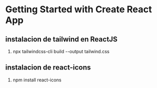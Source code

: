 # Getting Started with Create React App

## instalacion de tailwind en ReactJS

1. npx tailwindcss-cli build --output tailwind.css
   

## instalacion de react-icons
 1. npm install react-icons